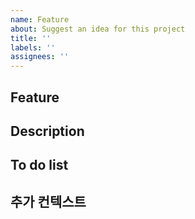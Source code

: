```yaml
---
name: Feature
about: Suggest an idea for this project
title: ''
labels: ''
assignees: ''
---
```


## Feature

<!--어떠한 기능을 구현할 것인지 요약하여 서술해주세요-->

## Description

<!--Feature의 내용을 조금 더 상세히 설명해주세요.-->

## To do list

<!--작업 목록을 체크박스 형식으로 작성해주세요.-->

## 추가 컨텍스트

<!--기능 요청에 대한 추가 컨텍스트나 스크린샷 등을 추가해주세요.-->
